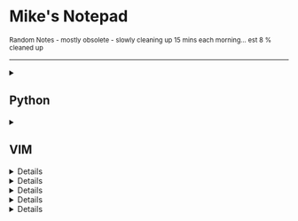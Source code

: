 <h1> Mike's Notepad </h1>
<small>Random Notes - mostly obsolete - slowly cleaning up 15 mins each morning... </small>
<small> est 8 % cleaned up </small>
<hr>





<details><summary> <H2> Python </H2></summary> 

 <details><summary><h3> .venv </h3></summary>
  
 **Basic**
 ```zsh
 python3 -m venv .venv                 # Create Virtual Enviorment
 source ./.venv/bin/activate           # Activate Virtual Enviorment
 pip install numpy pandas              # Install Package(s)
 pip install --upgrade <package_name>  # Upgrade Package
 pip freeze > requirements.txt         # make requirements.txt file
 deactivate                            # To exit .venv
 pip install -r requirements.txt       # How to use the requirements.txt file

 # ----- Additional usefull commands ----- 
 echo ".venv/" >> .gitignore           # Don't commit venv to git
 pip list                              # Show installed packages
 pip show <package_name>               # Show package info/dependencies
 pip uninstall <package_name>          # Remove a package
 pip install -e .                      # Install current project in editable mode
 pip install -e '.[dev]'               # Install current project in editable mode with dev packages 
 which python                          # Verify you're using venv Python
 rm -rf .venv                          # Delete virtual environment
 ```
 
 </details>

 <details><summary><h3> general </h3></summary>

 <ol>
  <li> To specify the interpreter you can use the ```#!``` on the first line of a ```script.py``` </li>
  <li> Note you must run this as an executable in order for the ```#!``` to work </li>

  
 </ol>

 </details>


 <details><summary><h3> SQL Lite </h3></summary>
  
 ```.py
 import sqlite3
 import pprint
 ''' Inspect '''
 print(db.execute("select sqlite_version()").fetchall()) # sqlite version
 db = sqlite3.connect("your_datebase.db")
 db.execute("select name from sqlite_master where type='table'").fetchall()  # tables
 for row in db.execute("SELECT * FROM any_table LIMIT 10"): print(row)       # rows (tuples)
 db.row_factory = sqlite3.Row              # will convert rows to dict (easier to work with)
 for row in db.execute("SELECT * FROM any_table LIMIT 10"): print(dict(row)) # rows (dictionaries)
 for row in db.execute("select name from sqlite_master where type='table'").fetchall(): pprint.pprint(dict(row)) # tables (pprint)
 for row in db.execute("SELECT * FROM stats LIMIT 10"): pprint.pprint((dict(row))) # rows (pprint)
 ''' Create '''
 db.execute("CREATE TABLE events(id integer primary key, name text, start_date text, end_date text, description text);")
 ```
 </details>

 <details><summary><h3> Usefull </h3></summary>
 
 ```py
 # Shuffle data
 import numpy as np
 data = np.arange(10)
 
 indicies_permutation = np.random.permutation(len(data))
 shuffled_data = data[indicies_permutation]
 
 # F-string tricks
 print(f'{n:,}')                 # 1,000s seperator with ',' (can also use _)
 print(f'{n:>20}:')              # Rt align w/ 20 spaces; '<' for left, '^' for center
 print(f'{datetime.now(): %c}')  # Date formatting lots more optins available ..
 print(f'{n = }')                # Will output "n = ...." much nicer way to check vars
 ```

 </details>
 
 <details><summary><h3> Pandas </h3></summary>
 
 ```py
 pd.set_option('display.max_rows', None)
 ```

 </details>




  <details><summary><h3> Tensorflow </h3></summary>
  **Utilities**
     
  ```py
  # One Hot Encode
  from tensorflow.keras.utils import to_categorical
  y_train = to_categorical(train_labels)
  ```

  ** Models **
```py
''' 1. Architecture: a Simple stacked layers w/ relu activation can solve lots of problems '''
model.Sequential([layers.Dense(16,actyivation="relu"),....])   # Simple stacked layers
layers.Dense(1,activation="sigmoid"                            # last layer for binary classification
layers.Dense(#_categories, activation="softmax"                # last layer for multiclass classification
''' 2. Compile: '''
model.compile(optimizer=_, loss=_,metrics=[_])   # Optimizer to "rmsprop" for 95% of models
                                                 # loss="binary_crossentropy"             binary classification
                                                 # loss="categorical_crossentropy"        multiclassification w/ OHE y
                                                 # loss="sparse_categorical_crossentrop"  sing. label multiclass. w/ int y
''' 3. Fit: Run the model '''
model.fit(x_train, y_train, epochs=_, batch_size=_2^n_)  # epochs is number of forward + backward pass the model
                                                         # makes attempting to reduce loss carefull not to overfit
```

  </details>

  <details><summary><h3> nb dev </h3></summary>
    ```.py
    nbdev_new
    nbdev_preview
    nbdev_prepare
    nbdev_export
    # nbdev_watch... 
    ```
  </details>
</details>

<details><summary><h2> VIM </h2></summary>
 
 ```vim
 :set wrap
 :set nowrap
 
 :set textwidth=80 #then select section to reformat <g>,<q>
 ```
 
</details>


<details>
## GIT 

```bash
# GLOBAL SETTIGNS to change
git config --global pull.rebase true
```

```zsh
# ARCHIVE
git fetch origin
git checkout -b main-backup origin/main

# SAVE
git add -A && git commit -m "save" && git push 
```

### Basics
```bash
# Verify installed
git --version 
# Set up
git config --global user.name "Your Name"
git config --global user.email "your_email@example.com"

# Confirm
git config --list

# navigate to location
git init
ls -la # to verify
rm -rf .git # to stop tracking project with .git
git status # to see current status
touch .gitignore # add file names to ignore (can also use wildcards ex *.txt)

git add "file_name" # add a single file to staging area
git add -A # add all files to Staging Area
git reset # Remove files from the Staging Area
git status # to verify   

git add -A
git commit -m "Initial Commit" # try to make better Messages
git log # will show the History
```

### Remote Repo
```zsh

git clone <url> <where to clone> # will also work for local files
git remote -v # Lists Repo information
git branch -a # List all of the Branches of the Repo
# ..make some changes to code...
git diff
git status
git add -A
git commit -m "message"
# When ready to commit changes do a git pull -> git push (to capture any other changes)
git pull origin master
git push origin master
```

### Branching
```zsh

git switch -c new_feature # Creates and switches to branch
git add -A
git commit -m "small_new_feature" # commits to branch
git push -u origin new_feature # pushes and sets upstream
git branch -a # verify branches
git add -A && git commit -m "small new feature..."
git push
# Ready to merge
git switch master
git pull origin master
git merge new_feature # merges changes 
git push origin master # pushes to remote
# Delete branch
git branch -d new_feature # delete locally
git push origin --delete new_feature # delete from remote
git branch -a # verify deletion
# Branch from old commit
git log --oneline --graph --all # see commits
git switch -c new-branch-name 4f8d768 # create branch from old commit
```

### Rolling back to a previous commit
#### Step 1: Reset to the desired commit
```zsh

git init && git add -A && git commit -m "Initial commit"
git reset --hard origin/main # Roll back to last commit
git log --oneline --graph --decorate --all                  # With Page
git --no-pager log --oneline --graph --decorate --all       # No page

```

</details>



<details>
## Useful Terminal (Linux/Mac)
 - show ssh keys: ```ls -al ~/.ssh```
 - Copy: ```pbcopy < filename.txt```
 - Copy output: ```ls | pbcopy```

</details>

<details>
## SSH 
1. create new ssh
```.bash
ssh-keygen -t rsa -b 4096 -f ~/.ssh/my_server_key
```
2. Send ssh to server
```
ssh-copy-id -i ~/.ssh/custom_key_name.pub user@server_ip
```
3. Edit ~/.ssh/config
```
Host orange
    HostName server_ip
    User user   # same as step 2
    IdentityFile ~/.ssh/my_server_key
'''
>> ssh my_server_key # Will log you on
'''
```
</details>

<details> 
## CSS
- Conditional Border
```css
border-radius: max(0px, min(8px, calc((100vw - 4px - 100%) * 9999))) / 8px;
```

</details>

<details>
## Linux 
- Increase font size
```
sudo dpkg-reconfigure console-setup
```
</details>

